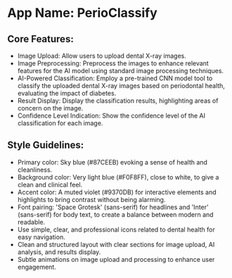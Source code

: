 # **App Name**: PerioClassify

## Core Features:

- Image Upload: Allow users to upload dental X-ray images.
- Image Preprocessing: Preprocess the images to enhance relevant features for the AI model using standard image processing techniques.
- AI-Powered Classification: Employ a pre-trained CNN model tool to classify the uploaded dental X-ray images based on periodontal health, evaluating the impact of diabetes.
- Result Display: Display the classification results, highlighting areas of concern on the image.
- Confidence Level Indication: Show the confidence level of the AI classification for each image.

## Style Guidelines:

- Primary color: Sky blue (#87CEEB) evoking a sense of health and cleanliness.
- Background color: Very light blue (#F0F8FF), close to white, to give a clean and clinical feel.
- Accent color: A muted violet (#9370DB) for interactive elements and highlights to bring contrast without being alarming.
- Font pairing: 'Space Grotesk' (sans-serif) for headlines and 'Inter' (sans-serif) for body text, to create a balance between modern and readable.
- Use simple, clear, and professional icons related to dental health for easy navigation.
- Clean and structured layout with clear sections for image upload, AI analysis, and results display.
- Subtle animations on image upload and processing to enhance user engagement.